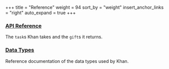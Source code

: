 +++
title = "Reference"
weight = 94
sort_by = "weight"
insert_anchor_links = "right"
auto_expand = true
+++

### [API Reference](/system/kernel/khan/reference/tasks)

The `task`s Khan takes and the `gift`s it returns.

### [Data Types](/system/kernel/khan/reference/types)

Reference documentation of the data types used by Khan.
